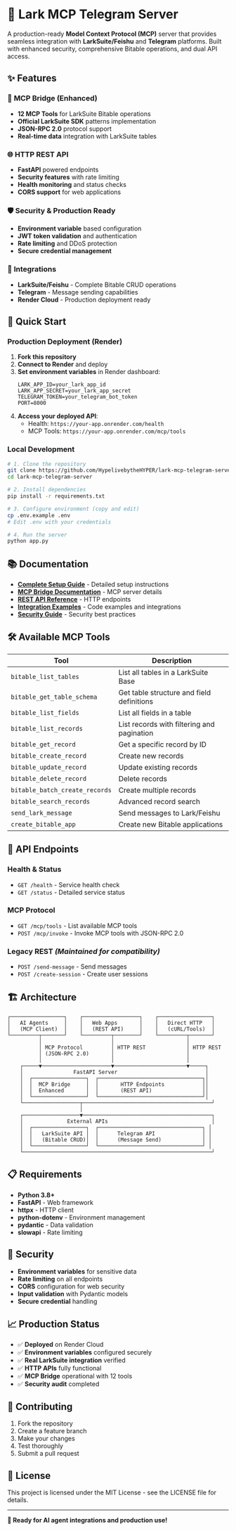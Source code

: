 # 🚀 Lark MCP Telegram Server

A production-ready **Model Context Protocol (MCP)** server that provides seamless integration with **LarkSuite/Feishu** and **Telegram** platforms. Built with enhanced security, comprehensive Bitable operations, and dual API access.

## ✨ Features

### 🔧 **MCP Bridge (Enhanced)**
- **12 MCP Tools** for LarkSuite Bitable operations
- **Official LarkSuite SDK** patterns implementation
- **JSON-RPC 2.0** protocol support
- **Real-time data** integration with LarkSuite tables

### 🌐 **HTTP REST API**
- **FastAPI** powered endpoints
- **Security features** with rate limiting
- **Health monitoring** and status checks
- **CORS support** for web applications

### 🛡️ **Security & Production Ready**
- **Environment variable** based configuration
- **JWT token validation** and authentication
- **Rate limiting** and DDoS protection
- **Secure credential management**

### 🔗 **Integrations**
- **LarkSuite/Feishu** - Complete Bitable CRUD operations
- **Telegram** - Message sending capabilities
- **Render Cloud** - Production deployment ready

## 🚀 **Quick Start**

### **Production Deployment (Render)**
1. **Fork this repository**
2. **Connect to Render** and deploy
3. **Set environment variables** in Render dashboard:
   ```
   LARK_APP_ID=your_lark_app_id
   LARK_APP_SECRET=your_lark_app_secret
   TELEGRAM_TOKEN=your_telegram_bot_token
   PORT=8000
   ```
4. **Access your deployed API**:
   - Health: `https://your-app.onrender.com/health`
   - MCP Tools: `https://your-app.onrender.com/mcp/tools`

### **Local Development**
```bash
# 1. Clone the repository
git clone https://github.com/HypelivebytheHYPER/lark-mcp-telegram-server.git
cd lark-mcp-telegram-server

# 2. Install dependencies
pip install -r requirements.txt

# 3. Configure environment (copy and edit)
cp .env.example .env
# Edit .env with your credentials

# 4. Run the server
python app.py
```

## 📚 **Documentation**

- **[Complete Setup Guide](docs/HOW_TO_TEST_AND_USE.md)** - Detailed setup instructions
- **[MCP Bridge Documentation](docs/mcp-bridge/README.md)** - MCP server details
- **[REST API Reference](docs/rest-api/README.md)** - HTTP endpoints
- **[Integration Examples](docs/examples/README.md)** - Code examples and integrations
- **[Security Guide](SECURITY.md)** - Security best practices

## 🛠️ **Available MCP Tools**

| Tool | Description |
|------|-------------|
| `bitable_list_tables` | List all tables in a LarkSuite Base |
| `bitable_get_table_schema` | Get table structure and field definitions |
| `bitable_list_fields` | List all fields in a table |
| `bitable_list_records` | List records with filtering and pagination |
| `bitable_get_record` | Get a specific record by ID |
| `bitable_create_record` | Create new records |
| `bitable_update_record` | Update existing records |
| `bitable_delete_record` | Delete records |
| `bitable_batch_create_records` | Create multiple records |
| `bitable_search_records` | Advanced record search |
| `send_lark_message` | Send messages to Lark/Feishu |
| `create_bitable_app` | Create new Bitable applications |

## 🔗 **API Endpoints**

### **Health & Status**
- `GET /health` - Service health check
- `GET /status` - Detailed service status

### **MCP Protocol**
- `GET /mcp/tools` - List available MCP tools
- `POST /mcp/invoke` - Invoke MCP tools with JSON-RPC 2.0

### **Legacy REST** *(Maintained for compatibility)*
- `POST /send-message` - Send messages
- `POST /create-session` - Create user sessions

## 🏗️ **Architecture**

```
┌─────────────────┐    ┌──────────────────┐    ┌─────────────────┐
│   AI Agents     │    │   Web Apps       │    │   Direct HTTP   │
│   (MCP Client)  │    │   (REST API)     │    │   (cURL/Tools)  │
└─────────┬───────┘    └─────────┬────────┘    └─────────┬───────┘
          │                      │                       │
          │ MCP Protocol         │ HTTP REST             │ HTTP REST
          │ (JSON-RPC 2.0)       │                       │
          │                      │                       │
    ┌─────▼──────────────────────▼───────────────────────▼─────┐
    │                FastAPI Server                            │
    │  ┌─────────────────┐  ┌─────────────────────────────────┐│
    │  │  MCP Bridge     │  │       HTTP Endpoints            ││
    │  │  Enhanced       │  │       (REST API)                ││
    │  └─────────────────┘  └─────────────────────────────────┘│
    └──────────────────┬─────────────────────────────────────────┘
                       │
    ┌──────────────────▼─────────────────────────────────────────┐
    │              External APIs                                 │
    │  ┌─────────────────┐  ┌─────────────────────────────────┐ │
    │  │   LarkSuite API │  │      Telegram API               │ │
    │  │   (Bitable CRUD)│  │      (Message Send)             │ │
    │  └─────────────────┘  └─────────────────────────────────┘ │
    └────────────────────────────────────────────────────────────┘
```

## 📋 **Requirements**

- **Python 3.8+**
- **FastAPI** - Web framework
- **httpx** - HTTP client
- **python-dotenv** - Environment management
- **pydantic** - Data validation
- **slowapi** - Rate limiting

## 🔐 **Security**

- **Environment variables** for sensitive data
- **Rate limiting** on all endpoints
- **CORS** configuration for web security
- **Input validation** with Pydantic models
- **Secure credential** handling

## 📈 **Production Status**

- ✅ **Deployed** on Render Cloud
- ✅ **Environment variables** configured securely
- ✅ **Real LarkSuite integration** verified
- ✅ **HTTP APIs** fully functional
- ✅ **MCP Bridge** operational with 12 tools
- ✅ **Security audit** completed

## 🤝 **Contributing**

1. Fork the repository
2. Create a feature branch
3. Make your changes
4. Test thoroughly
5. Submit a pull request

## 📄 **License**

This project is licensed under the MIT License - see the LICENSE file for details.

---

**🚀 Ready for AI agent integrations and production use!**

